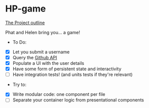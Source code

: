 # HP-game

[The Project outline](https://github.com/oliverjam/fac-react-project/blob/master/README.md)

Phat and Helen bring you... a game!

* To Do:
- [x] Let you submit a username
- [x] Query the [Github API](https://developer.github.com/v3/)
- [x] Populate a UI with the user details
- [x] Have some form of persistent state and interactivity
- [ ] Have integration tests! (and units tests if they're relevant)

* Try to:
- [x] Write modular code: one component per file
- [ ] Separate your container logic from presentational components